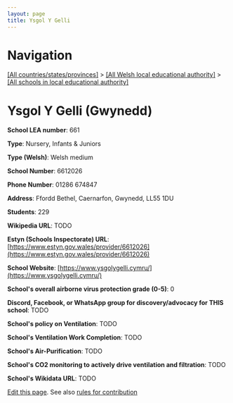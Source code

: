 ```yaml
---
layout: page
title: Ysgol Y Gelli
---
```

# Navigation

[[All countries/states/provinces]](../../..) > [[All Welsh local educational authority]](../..) > [[All schools in local educational authority]](..)

# Ysgol Y Gelli (Gwynedd)

**School LEA number**: 661

**Type**: Nursery, Infants & Juniors

**Type (Welsh)**: Welsh medium

**School Number**: 6612026

**Phone Number**: 01286 674847

**Address**: Ffordd Bethel, Caernarfon, Gwynedd, LL55 1DU

**Students**: 229

**Wikipedia URL**: TODO

**Estyn (Schools Inspectorate) URL**: [https://www.estyn.gov.wales/provider/6612026](https://www.estyn.gov.wales/provider/6612026)

**School Website**: [https://www.ysgolygelli.cymru/](https://www.ysgolygelli.cymru/)

**School's overall airborne virus protection grade (0-5)**: 0

**Discord, Facebook, or WhatsApp group for discovery/advocacy for THIS school**: TODO

**School's policy on Ventilation**: TODO

**School's Ventilation Work Completion**: TODO

**School's Air-Purification**: TODO

**School's CO2 monitoring to actively drive ventilation and filtration**: TODO

**School's Wikidata URL**: TODO




[Edit this page](https://github.com/VentilationProject/Wales/edit/prif/./Gwynedd/Ysgol_Y_Gelli.md). See also [rules for contribution](../../../contribution-rules/)